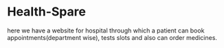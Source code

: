 # Health-Spare
here we have a website for hospital through which a patient can book appointments(department wise), tests slots and also can order medicines.
